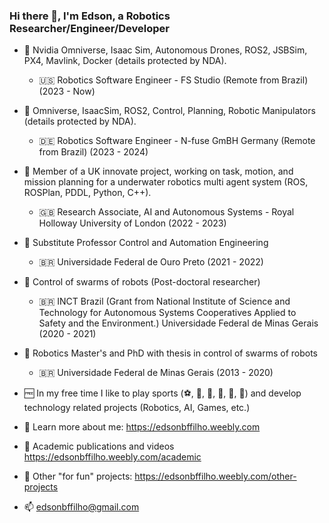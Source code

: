 ### Hi there 👋, I'm Edson, a Robotics Researcher/Engineer/Developer

- :robot: Nvidia Omniverse, Isaac Sim, Autonomous Drones, ROS2, JSBSim, PX4, Mavlink, Docker (details protected by NDA).
  - :us: Robotics Software Engineer - FS Studio (Remote from Brazil) (2023 - Now)

- :robot: Omniverse, IsaacSim, ROS2, Control, Planning, Robotic Manipulators (details protected by NDA).
  - :de: Robotics Software Engineer - N-fuse GmBH Germany (Remote from Brazil) (2023 - 2024)

- :robot: Member of a UK innovate project, working on task, motion, and mission planning for a underwater robotics multi agent system (ROS, ROSPlan, PDDL, Python, C++).
  - :uk: Research Associate, AI and Autonomous Systems - Royal Holloway University of London (2022 - 2023)

- :robot: Substitute Professor Control and Automation Engineering
  - :brazil: Universidade Federal de Ouro Preto (2021 - 2022)

- :robot: Control of swarms of robots (Post-doctoral researcher) 
  - :brazil: INCT Brazil (Grant from National Institute of Science and Technology for Autonomous Systems Cooperatives Applied to Safety and the Environment.) Universidade Federal de Minas Gerais (2020 - 2021)
  
- :robot: Robotics Master's and PhD with thesis in control of swarms of robots
  - :brazil: Universidade Federal de Minas Gerais (2013 - 2020)
  
- :free: In my free time I like to play sports (:soccer:, :tennis:, :ping_pong:, :boxing_glove:, :football:, :volleyball:) and develop technology related projects (Robotics, AI, Games, etc.)

- :link: Learn more about me: https://edsonbffilho.weebly.com
- :link: Academic publications and videos https://edsonbffilho.weebly.com/academic
- :link: Other "for fun" projects: https://edsonbffilho.weebly.com/other-projects
- :mailbox: edsonbffilho@gmail.com
